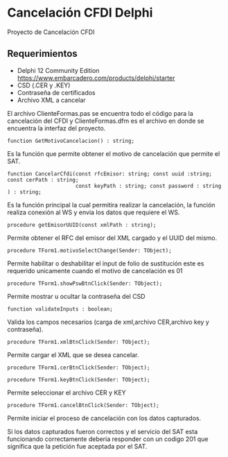 
# Cancelación CFDI Delphi

Proyecto de Cancelación CFDI 

## Requerimientos

* Delphi 12 Community Edition https://www.embarcadero.com/products/delphi/starter
* CSD (.CER y .KEY)
* Contraseña de certificados
* Archivo XML a cancelar

El archivo ClienteFormas.pas se encuentra todo el código para la cancelación del CFDI y ClienteFormas.dfm es el archivo en donde se encuentra la interfaz del proyecto.

```Delphi
function GetMotivoCancelacion() : string;
```
Es la función que permite obtener el motivo de cancelación que permite el SAT.

```Delphi
function CancelarCfdi(const rfcEmisor: string; const uuid :string; const cerPath : string;
                      const keyPath : string; const password : string ) : string;
```
Es la función principal la cual permitira realizar la cancelación, la función realiza conexión al WS y envia los datos que requiere el WS.

```Delphi
procedure getEmisorUUID(const xmlPath : string);
```
Permite obtener el RFC del emisor del XML cargado y el UUID del mismo.

```Delphi
procedure TForm1.motivoSelectChange(Sender: TObject);
```
Permite habilitar o deshabilitar el input de folio de sustitución este es requerido unicamente cuando el motivo de cancelación es 01

```Delphi
procedure TForm1.showPswBtnClick(Sender: TObject);
```
Permite mostrar u ocultar la contraseña del CSD

```Delphi
function validateInputs : boolean;
```
Valida los campos necesarios (carga de xml,archivo CER,archivo key y contraseña).

```Delphi
procedure TForm1.xmlBtnClick(Sender: TObject);
```
Permite cargar el XML que se desea cancelar.

```Delphi
procedure TForm1.cerBtnClick(Sender: TObject);

procedure TForm1.keyBtnClick(Sender: TObject);
```
Permite seleccionar el archivo CER y KEY 

```Delphi
procedure TForm1.cancelBtnClick(Sender: TObject);
```
Permite iniciar el proceso de cancelación con los datos capturados.

Si los datos capturados fueron correctos y el servicio del SAT esta funcionando correctamente deberia responder con un codigo 201 que significa que la petición fue aceptada por el SAT.
